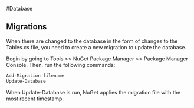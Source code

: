 ﻿#Database

## Migrations

When there are changed to the database in the form of changes to the Tables.cs file, you need to create a new migration to update the database.

Begin by going to Tools >> NuGet Package Manager >> Package Manager Console. Then, run the following commands:
```bash
Add-Migration filename
Update-Database
```
When Update-Database is run, NuGet applies the migration file with the most recent timestamp. 